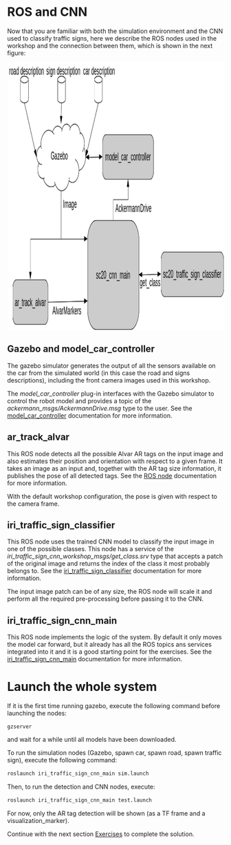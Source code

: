 # ROS and CNN
Now that you are familiar with both the simulation environment and the CNN used to classify traffic signs, here we describe the ROS nodes used in the workshop and the connection between them, which is shown in the next figure:

<img src="images/ros_nodes.png" alt="Structure of the ROS nodes used in this workshop" width="1058" height="621">

## Gazebo and model_car_controller
The gazebo simulator generates the output of all the sensors available on the car from the simulated world (in this case the road and signs descriptions), including the front camera images used in this workshop.

The *model_car_controller* plug-in interfaces with the Gazebo simulator to control the robot model and provides a topic of the *ackermann_msgs/AckermannDrive.msg* type to the user. See the [model_car_controller](https://gitlab.iri.upc.edu/mobile_robotics/adc/platforms/model_car/simulator/iri_model_car_controller) documentation for more information.

## ar_track_alvar
This ROS node detects all the possible Alvar AR tags on the input image and also estimates their position and orientation with respect to a given frame. It takes an image as an input and, together with the AR tag size information, it publishes the pose of all detected tags. See the [ROS node](http://wiki.ros.org/ar_track_alvar) documentation for more information.

With the default workshop configuration, the pose is given with respect to the camera frame.

## iri_traffic_sign_classifier
This ROS node uses the trained CNN model to classify the input image in one of the possible classes. This node has a service of the *iri_traffic_sign_cnn_workshop_msgs/get_class.srv* type that accepts a patch of the original image and returns the index of the class it most probably belongs to. See the [iri_traffic_sign_classifier](https://gitlab.iri.upc.edu/mobile_robotics/summer_school/cnn_workshop/iri_traffic_sign_classifier) documentation for more information.

The input image patch can be of any size, the ROS node will scale it and perform all the required pre-processing before passing it to the CNN. 

## iri_traffic_sign_cnn_main
This ROS node implements the logic of the system. By default it only moves the model car forward, but it already has all the ROS topics ans services integrated into it and it is a good starting point for the exercises. See the [iri_traffic_sign_cnn_main](https://gitlab.iri.upc.edu/mobile_robotics/summer_school/cnn_workshop/iri_traffic_sign_cnn_main) documentation for more information.

# Launch the whole system
If it is the first time running gazebo, execute the following command before launching the nodes:
```
gzserver
```
and wait for a while until all models have been downloaded.

To run the simulation nodes (Gazebo, spawn car, spawn road, spawn traffic sign), execute the following command:

```bash
roslaunch iri_traffic_sign_cnn_main sim.launch
```

Then, to run the detection and CNN nodes, execute:

```bash
roslaunch iri_traffic_sign_cnn_main test.launch
```

For now, only the AR tag detection will be shown (as a TF frame and a visualization_marker).

Continue with the next section [Exercises](./exercises.md) to complete the solution. 
